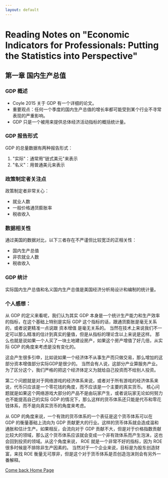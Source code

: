 ```yaml
---
layout: default
---
```


# Reading Notes on "Economic Indicators for Professionals: Putting the Statistics into Perspective" 

## 第一章 国内生产总值

### GDP 概述

- Coyle 2015 关于 GDP 有一个详细的论文。
- 重要观点：任何一个季度的国内生产总值的增长率都可能受到某个行业不寻常表现的严重影响。
- GDP 只是一个被用来提供总体经济活动指标的概括统计量。

### GDP 报告形式

GDP 的总量数据有两种报告形式：
1. "实际"：通常用"链式美元"来表示
2. "名义"：用普通美元来表示

### 政策制定者关注点

政策制定者非常关心：
- 就业人数
- 一般价格通货膨胀率
- 税收收入

### 数据相关性

通过美国的数据对比，以下三者存在不严谨但比较宽泛的正相关性：
- 国内生产总值
- 非农就业人数
- 税收收入

### GDP 统计

实际国内生产总值和名义国内生产总值是美国经济分析局设计和编制的统计量。

### 个人感想：

从 GDP 的定义来看呢，我们认为其实 GDP 本身是一个统计生产能力和生产效率的指标，在这个基础上特别是实际 GDP 这个指标的话，跟通货膨胀是毫无关系的，或者说更精准一点说跟 资本增值 是毫无关系的。 当然在技术上来说我们不一定可以那么精准的估计到真实的量值，但是从指标的理论含以上来说是这样。 那么也就是说如果一个人买了一块土地建设房产，如果这个房产增值了好几倍，从实际 GDP 的角度来考虑是没有变化的。

这会产生很多引申，比如说如果一个经济体不从事生产而只做交易，那么增加的这部分资本增值部分实际GDP是很少的。 当然会有人说，这部分产业算服务产业。 为了区分这个，我们严格的把这个经济体定义为就给自己投资而不给别人投资。

第二个问题就是对于网络游戏的经济体系来说，或者对于所有游戏的经济体系来说，代币只应该是一个零花钱的角度，而不应该是一个主要的真实货币。 核心问题就是如果这个网络游戏大部分的产品不是由玩家产生，或者说玩家无论如何努力也不能提高自己的实际 GDP 的情况下，那么这样的货币体系还只能是代币和零花钱体系，而不是向真实货币的角度来考虑。 

从 GDP 的角度来说，一个有效的货币体系的一个表征是这个货币体系可以在 GDP 的衡量基础上流向为 GDP 贡献更大的行业。这样的货币体系就会造成温和通胀和估计生产。如果相反，会流向对于 GDP 贡献不大，但是对于价格指数贡献比较大的领域，那么这个货币体系应该就会变成一个非有效体系而产生泡沫，这也会回到投资的领域。从这个角度来说， ROE 就是一个非常不好的指标，因为 ROE 很多时候是不排除非生产因素的。 当然对于一个企业来说，目标是为股东创造财富，来找 ROE 衡量无可厚非，但是这个对于货币体系是否创造泡沫则会有另外一番解释。


[Come back Home Page](/.)
